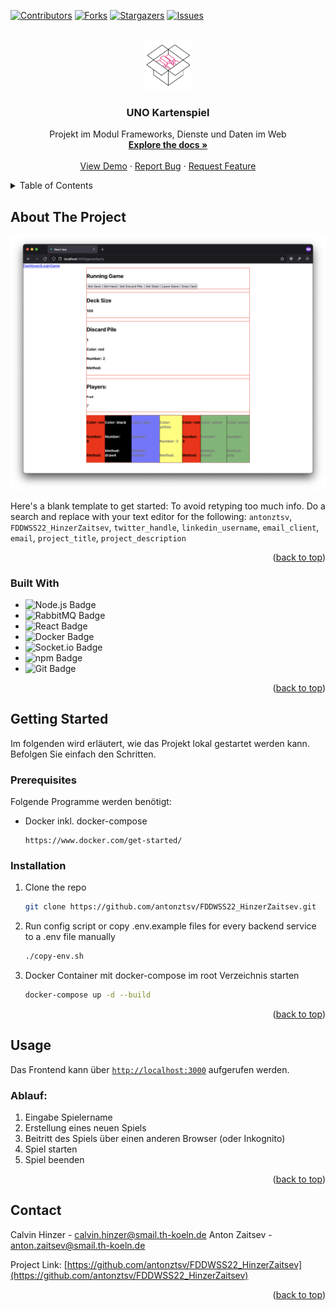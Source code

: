 <a name="readme-top"></a>

<!-- PROJECT SHIELDS -->
<!--
*** I'm using markdown "reference style" links for readability.
*** Reference links are enclosed in brackets [ ] instead of parentheses ( ).
*** See the bottom of this document for the declaration of the reference variables
*** for contributors-url, forks-url, etc. This is an optional, concise syntax you may use.
*** https://www.markdownguide.org/basic-syntax/#reference-style-links
-->

[![Contributors][contributors-shield]][contributors-url]
[![Forks][forks-shield]][forks-url]
[![Stargazers][stars-shield]][stars-url]
[![Issues][issues-shield]][issues-url]

<!-- [![LinkedIn][linkedin-shield]][linkedin-url] -->

<!-- PROJECT LOGO -->
<br />
<div align="center">
  <a href="https://github.com/antonztsv/FDDWSS22_HinzerZaitsev">
    <img src="./docs/images/logo.png" alt="Logo" width="80" height="80">
  </a>

<h3 align="center">UNO Kartenspiel</h3>

  <p align="center">
    Projekt im Modul Frameworks, Dienste und Daten im Web
    <br />
    <a href="https://github.com/antonztsv/FDDWSS22_HinzerZaitsev"><strong>Explore the docs »</strong></a>
    <br />
    <br />
    <a href="https://github.com/antonztsv/FDDWSS22_HinzerZaitsev">View Demo</a>
    ·
    <a href="https://github.com/antonztsv/FDDWSS22_HinzerZaitsev/issues">Report Bug</a>
    ·
    <a href="https://github.com/antonztsv/FDDWSS22_HinzerZaitsev/issues">Request Feature</a>
  </p>
</div>

<!-- TABLE OF CONTENTS -->
<details>
  <summary>Table of Contents</summary>
  <ol>
    <li>
      <a href="#about-the-project">About The Project</a>
      <ul>
        <li><a href="#built-with">Built With</a></li>
      </ul>
    </li>
    <li>
      <a href="#getting-started">Getting Started</a>
      <ul>
        <li><a href="#prerequisites">Prerequisites</a></li>
        <li><a href="#installation">Installation</a></li>
      </ul>
    </li>
    <li><a href="#usage">Usage</a></li>
    <li><a href="#roadmap">Roadmap</a></li>
    <li><a href="#contributing">Contributing</a></li>
    <li><a href="#license">License</a></li>
    <li><a href="#contact">Contact</a></li>
    <li><a href="#acknowledgments">Acknowledgments</a></li>
  </ol>
</details>

<!-- ABOUT THE PROJECT -->

## About The Project

[![Product Name Screen Shot][product-screenshot]](https://example.com)

Here's a blank template to get started: To avoid retyping too much info. Do a search and replace with your text editor for the following: `antonztsv`, `FDDWSS22_HinzerZaitsev`, `twitter_handle`, `linkedin_username`, `email_client`, `email`, `project_title`, `project_description`

<p align="right">(<a href="#readme-top">back to top</a>)</p>

### Built With

- ![Node.js Badge](https://img.shields.io/badge/Node.js-393?logo=nodedotjs&logoColor=fff&style=for-the-badge)
- ![RabbitMQ Badge](https://img.shields.io/badge/RabbitMQ-F60?logo=rabbitmq&logoColor=fff&style=for-the-badge)
- ![React Badge](https://img.shields.io/badge/React-61DAFB?logo=react&logoColor=000&style=for-the-badge)
- ![Docker Badge](https://img.shields.io/badge/Docker-2496ED?logo=docker&logoColor=fff&style=for-the-badge)
- ![Socket.io Badge](https://img.shields.io/badge/Socket.io-010101?logo=socketdotio&logoColor=fff&style=for-the-badge)
- ![npm Badge](https://img.shields.io/badge/npm-CB3837?logo=npm&logoColor=fff&style=for-the-badge)
- ![Git Badge](https://img.shields.io/badge/Git-F05032?logo=git&logoColor=fff&style=for-the-badge)

<p align="right">(<a href="#readme-top">back to top</a>)</p>

<!-- GETTING STARTED -->

## Getting Started

Im folgenden wird erläutert, wie das Projekt lokal gestartet werden kann. Befolgen Sie einfach den Schritten.

<!-- This is an example of how you may give instructions on setting up your project locally.
To get a local copy up and running follow these simple example steps. -->

### Prerequisites

Folgende Programme werden benötigt:

- Docker inkl. docker-compose

  ```
  https://www.docker.com/get-started/
  ```

### Installation

1. Clone the repo
   ```sh
   git clone https://github.com/antonztsv/FDDWSS22_HinzerZaitsev.git
   ```
2. Run config script or copy .env.example files for every backend service to a .env file manually
   ```sh
   ./copy-env.sh
   ```
3. Docker Container mit docker-compose im root Verzeichnis starten
   ```sh
   docker-compose up -d --build
   ```

<p align="right">(<a href="#readme-top">back to top</a>)</p>

<!-- USAGE EXAMPLES -->

## Usage

<!-- Use this space to show useful examples of how a project can be used. Additional screenshots, code examples and demos work well in this space. You may also link to more resources. -->

Das Frontend kann über [`http://localhost:3000`](http://localhost:3000) aufgerufen werden.

### Ablauf:

1. Eingabe Spielername
2. Erstellung eines neuen Spiels
3. Beitritt des Spiels über einen anderen Browser (oder Inkognito)
4. Spiel starten
5. Spiel beenden

<p align="right">(<a href="#readme-top">back to top</a>)</p>

<!-- ROADMAP -->

<!-- ## Roadmap

- [ ] Feature 1
- [ ] Feature 2
- [ ] Feature 3
  - [ ] Nested Feature

See the [open issues](https://github.com/antonztsv/FDDWSS22_HinzerZaitsev/issues) for a full list of proposed features (and known issues).

<p align="right">(<a href="#readme-top">back to top</a>)</p> -->

<!-- CONTRIBUTING -->

<!-- ## Contributing

Contributions are what make the open source community such an amazing place to learn, inspire, and create. Any contributions you make are **greatly appreciated**.

If you have a suggestion that would make this better, please fork the repo and create a pull request. You can also simply open an issue with the tag "enhancement".
Don't forget to give the project a star! Thanks again!

1. Fork the Project
2. Create your Feature Branch (`git checkout -b feature/AmazingFeature`)
3. Commit your Changes (`git commit -m 'Add some AmazingFeature'`)
4. Push to the Branch (`git push origin feature/AmazingFeature`)
5. Open a Pull Request

<p align="right">(<a href="#readme-top">back to top</a>)</p>

<!-- LICENSE -->

<!-- ## License

Distributed under the MIT License. See `LICENSE.txt` for more information.

<p align="right">(<a href="#readme-top">back to top</a>)</p> -->

<!-- CONTACT -->

## Contact

Calvin Hinzer - calvin.hinzer@smail.th-koeln.de
Anton Zaitsev - anton.zaitsev@smail.th-koeln.de

Project Link: [https://github.com/antonztsv/FDDWSS22_HinzerZaitsev](https://github.com/antonztsv/FDDWSS22_HinzerZaitsev)

<p align="right">(<a href="#readme-top">back to top</a>)</p>

<!-- ACKNOWLEDGMENTS -->

<!-- ## Acknowledgments

- []()
- []()
- []() -->

<!-- <p align="right">(<a href="#readme-top">back to top</a>)</p> -->

<!-- MARKDOWN LINKS & IMAGES -->
<!-- https://www.markdownguide.org/basic-syntax/#reference-style-links -->

[contributors-shield]: https://img.shields.io/github/contributors/antonztsv/FDDWSS22_HinzerZaitsev.svg?style=for-the-badge
[contributors-url]: https://github.com/antonztsv/FDDWSS22_HinzerZaitsev/graphs/contributors
[forks-shield]: https://img.shields.io/github/forks/antonztsv/FDDWSS22_HinzerZaitsev.svg?style=for-the-badge
[forks-url]: https://github.com/antonztsv/FDDWSS22_HinzerZaitsev/network/members
[stars-shield]: https://img.shields.io/github/stars/antonztsv/FDDWSS22_HinzerZaitsev.svg?style=for-the-badge
[stars-url]: https://github.com/antonztsv/FDDWSS22_HinzerZaitsev/stargazers
[issues-shield]: https://img.shields.io/github/issues/antonztsv/FDDWSS22_HinzerZaitsev.svg?style=for-the-badge
[issues-url]: https://github.com/antonztsv/FDDWSS22_HinzerZaitsev/issues
[license-shield]: https://img.shields.io/github/license/antonztsv/FDDWSS22_HinzerZaitsev.svg?style=for-the-badge
[license-url]: https://github.com/antonztsv/FDDWSS22_HinzerZaitsev/blob/master/LICENSE.txt
[product-screenshot]: docs/images/screenshot.png

<!-- [react.js]: https://img.shields.io/badge/React-20232A?style=for-the-badge&logo=react&logoColor=61DAFB
[react-url]: https://reactjs.org/ -->

<!-- [node.js]: https://img.shields.io/npm/v/nodejs.svg?logo=nodedotjs
[node-url]: https://nodejs.org/ -->
